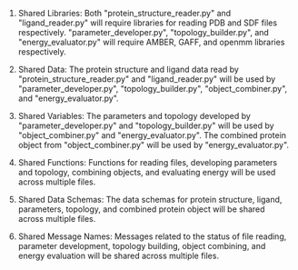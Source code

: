 1. Shared Libraries: Both "protein_structure_reader.py" and "ligand_reader.py" will require libraries for reading PDB and SDF files respectively. "parameter_developer.py", "topology_builder.py", and "energy_evaluator.py" will require AMBER, GAFF, and openmm libraries respectively.

2. Shared Data: The protein structure and ligand data read by "protein_structure_reader.py" and "ligand_reader.py" will be used by "parameter_developer.py", "topology_builder.py", "object_combiner.py", and "energy_evaluator.py". 

3. Shared Variables: The parameters and topology developed by "parameter_developer.py" and "topology_builder.py" will be used by "object_combiner.py" and "energy_evaluator.py". The combined protein object from "object_combiner.py" will be used by "energy_evaluator.py".

4. Shared Functions: Functions for reading files, developing parameters and topology, combining objects, and evaluating energy will be used across multiple files.

5. Shared Data Schemas: The data schemas for protein structure, ligand, parameters, topology, and combined protein object will be shared across multiple files.

6. Shared Message Names: Messages related to the status of file reading, parameter development, topology building, object combining, and energy evaluation will be shared across multiple files.